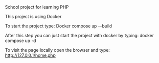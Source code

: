 School project for learning PHP

This project is using Docker 

To start the project type:
Docker compose up --build

After this step you can just start the project with docker by typing:
docker compose up -d

To visit the page locally open the browser and type: 
http://127.0.0.1/home.php

